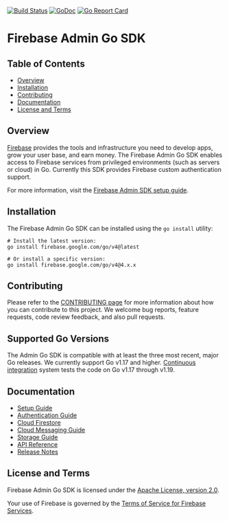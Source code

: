 [![Build Status](https://github.com/firebase/firebase-admin-go/workflows/Continuous%20Integration/badge.svg?branch=dev)](https://github.com/firebase/firebase-admin-go/actions)
[![GoDoc](https://godoc.org/firebase.google.com/go?status.svg)](https://godoc.org/firebase.google.com/go)
[![Go Report Card](https://goreportcard.com/badge/github.com/firebase/firebase-admin-go)](https://goreportcard.com/report/github.com/firebase/firebase-admin-go)

# Firebase Admin Go SDK

## Table of Contents

 * [Overview](#overview)
 * [Installation](#installation)
 * [Contributing](#contributing)
 * [Documentation](#documentation)
 * [License and Terms](#license-and-terms)

## Overview

[Firebase](https://firebase.google.com) provides the tools and infrastructure
you need to develop apps, grow your user base, and earn money. The Firebase
Admin Go SDK enables access to Firebase services from privileged environments
(such as servers or cloud) in Go. Currently this SDK provides
Firebase custom authentication support.

For more information, visit the
[Firebase Admin SDK setup guide](https://firebase.google.com/docs/admin/setup/).


## Installation

The Firebase Admin Go SDK can be installed using the `go install` utility:

```
# Install the latest version:
go install firebase.google.com/go/v4@latest

# Or install a specific version:
go install firebase.google.com/go/v4@4.x.x
```

## Contributing

Please refer to the [CONTRIBUTING page](./CONTRIBUTING.md) for more information
about how you can contribute to this project. We welcome bug reports, feature
requests, code review feedback, and also pull requests.

## Supported Go Versions

The Admin Go SDK is compatible with at least the three most recent, major Go releases.
We currently support Go v1.17 and higher.
[Continuous integration](https://github.com/firebase/firebase-admin-go/actions) system
tests the code on Go v1.17 through v1.19.

## Documentation

* [Setup Guide](https://firebase.google.com/docs/admin/setup/)
* [Authentication Guide](https://firebase.google.com/docs/auth/admin/)
* [Cloud Firestore](https://firebase.google.com/docs/firestore/)
* [Cloud Messaging Guide](https://firebase.google.com/docs/cloud-messaging/admin/)
* [Storage Guide](https://firebase.google.com/docs/storage/admin/start)
* [API Reference](https://godoc.org/firebase.google.com/go)
* [Release Notes](https://firebase.google.com/support/release-notes/admin/go)


## License and Terms

Firebase Admin Go SDK is licensed under the
[Apache License, version 2.0](http://www.apache.org/licenses/LICENSE-2.0).

Your use of Firebase is governed by the
[Terms of Service for Firebase Services](https://firebase.google.com/terms/).
